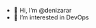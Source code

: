 - 👋 Hi, I’m @denizarar
- 👀 I’m interested in DevOps


<!---
denizarar/denizarar is a ✨ special ✨ repository because its `README.md` (this file) appears on your GitHub profile.
You can click the Preview link to take a look at your changes.
--->
